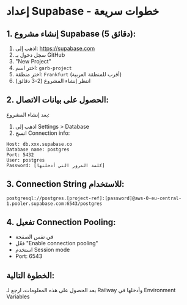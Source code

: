 # إعداد Supabase - خطوات سريعة

## 1. إنشاء مشروع Supabase (5 دقائق):

1. اذهب إلى: https://supabase.com
2. سجل دخول بـ GitHub
3. "New Project"
4. اختر اسم: `garb-project` 
5. اختر منطقة: `Frankfurt` (أقرب للمنطقة العربية)
6. انتظر إنشاء المشروع (2-3 دقائق)

## 2. الحصول على بيانات الاتصال:

بعد إنشاء المشروع:
1. اذهب إلى Settings > Database
2. انسخ Connection info:

```
Host: db.xxx.supabase.co
Database name: postgres
Port: 5432
User: postgres
Password: [كلمة المرور التي أدخلتها]
```

## 3. Connection String للاستخدام:
```
postgresql://postgres.[project-ref]:[password]@aws-0-eu-central-1.pooler.supabase.com:6543/postgres
```

## 4. تفعيل Connection Pooling:
- في نفس الصفحة
- فعّل "Enable connection pooling"
- استخدم Session mode
- Port: 6543

## الخطوة التالية:
بعد الحصول على هذه المعلومات، ارجع لـ Railway وأدخلها في Environment Variables
